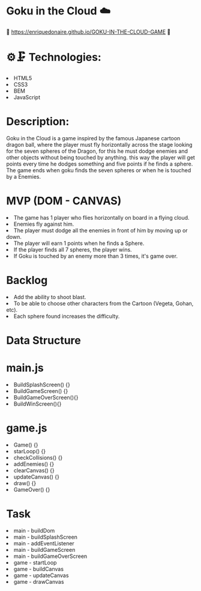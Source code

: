 # Goku in the Cloud ☁️
 🐉 https://enriquedonaire.github.io/GOKU-IN-THE-CLOUD-GAME 🐉
  
 # ⚙️🗜️ Technologies:
 <li>HTML5
 <li>CSS3
 <li>BEM
 <li>JavaScript
 </br>
 
# Description:
Goku in the Cloud is a game inspired by the famous Japanese cartoon dragon ball, where the player must fly horizontally across the stage looking for the seven spheres of the Dragon, for this he must dodge enemies and other objects without being touched by anything. this way the player will get points every time he dodges something and five points if he finds a sphere. The game ends when goku finds the seven spheres or when he is touched by a Enemies.


# MVP (DOM - CANVAS)
<li> The game has 1 player who flies horizontally on board in a flying cloud.
<li> Enemies fly against him.
<li> The player must dodge all the enemies in front of him by moving up or down.
<li> The player will earn 1 points when he finds a Sphere.
<li> If the player finds all 7 spheres, the player wins.
<li> If Goku is touched by an enemy more than 3 times, it's game over.
 
  # Backlog
  
<li> Add the ability to shoot blast.
<li> To be able to choose other characters from the Cartoon (Vegeta, Gohan, etc).
<li> Each sphere found increases the difficulty.  
 
 # Data Structure
  
 # main.js 
  
  <li>BuildSplashScreen() {}
  <li>BuildGameScreen() {}
  <li>BuildGameOverScreen(){}
  <li>BuildWinScreen(){} 

  
 # game.js 
    
  <li>Game() {}
  <li>starLoop() {}
  <li>checkCollisions() {}
  <li>addEnemies() {}
  <li>clearCanvas() {}
  <li>updateCanvas() {}
  <li>draw() {}
  <li>GameOver() {}

# Task
    
  <li>main - buildDom
  <li>main - buildSplashScreen
  <li>main - addEventListener
  <li>main - buildGameScreen
  <li>main - buildGameOverScreen
  <li>game - startLoop
  <li>game - buildCanvas
  <li>game - updateCanvas
  <li>game - drawCanvas
